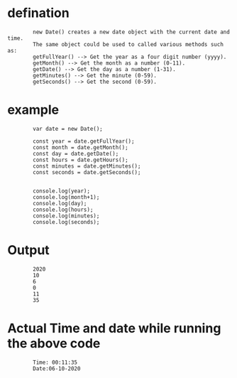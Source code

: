 # defination
            new Date() creates a new date object with the current date and time.
            The same object could be used to called various methods such as:
            getFullYear() --> Get the year as a four digit number (yyyy).
            getMonth() --> Get the month as a number (0-11).
            getDate() --> Get the day as a number (1-31).
            getMinutes() --> Get the minute (0-59).
            getSeconds() --> Get the second (0-59).
# example
            var date = new Date();

            const year = date.getFullYear();
            const month = date.getMonth();
            const day = date.getDate();
            const hours = date.getHours();
            const minutes = date.getMinutes();
            const seconds = date.getSeconds();


            console.log(year);
            console.log(month+1);
            console.log(day);
            console.log(hours);
            console.log(minutes);
            console.log(seconds);
# Output
            2020
            10
            6
            0
            11
            35
# Actual Time and date while running the above code 
            Time: 00:11:35
            Date:06-10-2020
